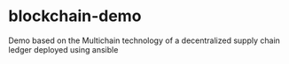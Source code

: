# blockchain-demo
Demo based on the Multichain technology of a decentralized supply chain ledger deployed using ansible
